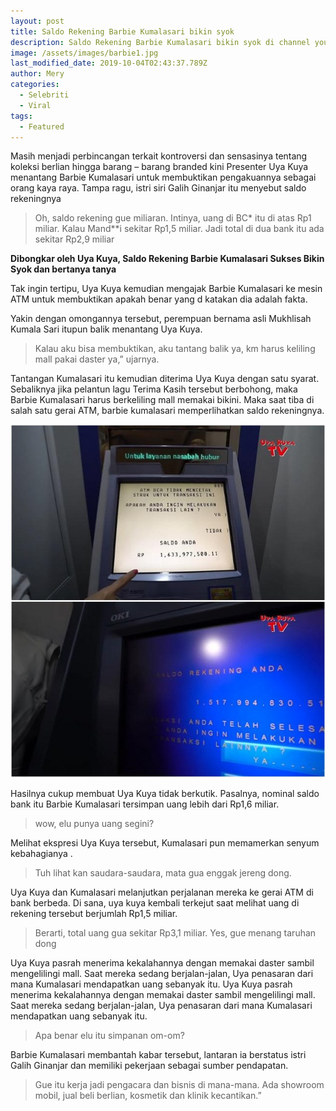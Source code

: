 ```yaml
---
layout: post
title: Saldo Rekening Barbie Kumalasari bikin syok
description: Saldo Rekening Barbie Kumalasari bikin syok di channel youtube uya kuya
image: /assets/images/barbie1.jpg
last_modified_date: 2019-10-04T02:43:37.789Z
author: Mery
categories:
  - Selebriti
  - Viral
tags:
  - Featured
---
```

Masih menjadi perbincangan terkait kontroversi dan sensasinya tentang koleksi berlian hingga barang – barang branded kini Presenter Uya Kuya menantang Barbie Kumalasari untuk membuktikan pengakuannya sebagai orang kaya raya. Tampa ragu, istri siri Galih Ginanjar itu menyebut saldo rekeningnya 

> Oh, saldo rekening gue miliaran. Intinya, uang di BC\* itu di atas Rp1 miliar. Kalau Mand\**i sekitar Rp1,5 miliar. Jadi total di dua bank itu ada sekitar Rp2,9 miliar

**Dibongkar oleh Uya Kuya, Saldo Rekening Barbie Kumalasari Sukses Bikin Syok dan bertanya tanya** 

Tak ingin tertipu, Uya Kuya kemudian mengajak Barbie Kumalasari ke mesin ATM untuk membuktikan apakah benar yang d katakan dia adalah
fakta. 

Yakin dengan omongannya tersebut, perempuan bernama asli Mukhlisah Kumala Sari itupun balik menantang Uya Kuya. 

>Kalau aku bisa membuktikan, aku tantang balik ya, km harus keliling mall pakai daster ya,” ujarnya. 

Tantangan Kumalasari itu kemudian diterima Uya Kuya dengan satu syarat. 
Sebaliknya jika pelantun lagu Terima Kasih tersebut berbohong, maka Barbie Kumalasari harus berkeliling mall memakai bikini. Maka saat tiba di salah satu gerai ATM, barbie kumalasari memperlihatkan saldo rekeningnya. 

![](/assets/images/barbie2.jpg)

Hasilnya cukup membuat Uya Kuya tidak berkutik. Pasalnya, nominal saldo  bank itu Barbie Kumalasari tersimpan uang lebih dari Rp1,6 miliar.
 
>wow, elu punya uang segini? 

Melihat ekspresi Uya Kuya tersebut, Kumalasari pun memamerkan senyum kebahagianya . 
>Tuh lihat kan saudara-saudara, mata gua enggak jereng dong.


Uya Kuya dan Kumalasari melanjutkan perjalanan mereka ke gerai ATM di bank berbeda. Di sana, uya kuya kembali terkejut saat melihat uang di rekening tersebut berjumlah Rp1,5 miliar. 

> Berarti, total uang gua sekitar Rp3,1 miliar. Yes, gue menang taruhan dong

Uya Kuya pasrah menerima kekalahannya dengan memakai daster sambil mengelilingi mall. Saat mereka sedang berjalan-jalan, Uya penasaran dari mana Kumalasari mendapatkan uang sebanyak itu. 
Uya Kuya pasrah menerima kekalahannya dengan memakai daster sambil mengelilingi mall. Saat mereka sedang berjalan-jalan, Uya penasaran dari mana Kumalasari mendapatkan uang sebanyak itu.

>Apa benar elu itu simpanan om-om?

Barbie Kumalasari membantah kabar tersebut, lantaran ia berstatus istri Galih Ginanjar dan memiliki pekerjaan sebagai sumber pendapatan. 

>Gue itu kerja jadi pengacara dan bisnis di mana-mana. Ada showroom mobil, jual beli berlian, kosmetik dan klinik kecantikan.”
